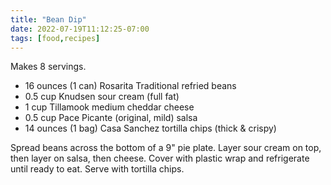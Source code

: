 ```yaml
---
title: "Bean Dip"
date: 2022-07-19T11:12:25-07:00
tags: [food,recipes]
---
```

Makes 8 servings.

* 16 ounces (1 can) Rosarita Traditional refried beans
* 0.5 cup Knudsen sour cream (full fat)
* 1 cup Tillamook medium cheddar cheese
* 0.5 cup Pace Picante (original, mild) salsa
* 14 ounces (1 bag) Casa Sanchez tortilla chips (thick & crispy)

Spread beans across the bottom of a 9" pie plate.
Layer sour cream on top, then layer on salsa, then cheese.
Cover with plastic wrap and refrigerate until ready to eat.
Serve with tortilla chips.
